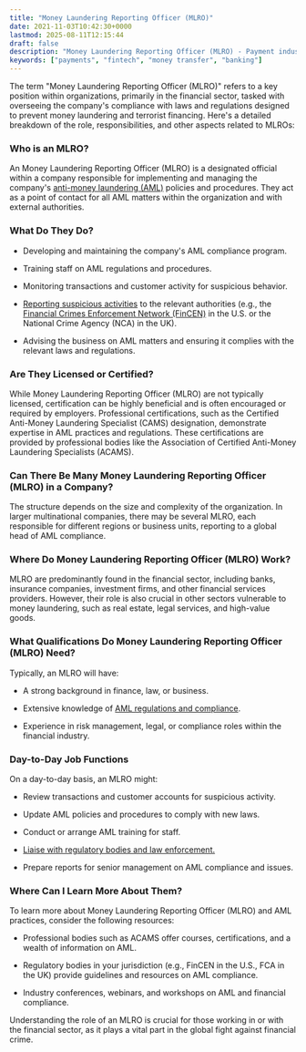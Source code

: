 ```yaml
---
title: "Money Laundering Reporting Officer (MLRO)"
date: 2021-11-03T10:42:30+0000
lastmod: 2025-08-11T12:15:44
draft: false
description: "Money Laundering Reporting Officer (MLRO) - Payment industry knowledge and insights"
keywords: ["payments", "fintech", "money transfer", "banking"]
---
```


The term "Money Laundering Reporting Officer (MLRO)" refers to a key position within organizations, primarily in the financial sector, tasked with overseeing the company's compliance with laws and regulations designed to prevent money laundering and terrorist financing. Here's a detailed breakdown of the role, responsibilities, and other aspects related to MLROs:

### Who is an MLRO?

An Money Laundering Reporting Officer (MLRO) is a designated official within a company responsible for implementing and managing the company's [anti-money laundering (AML)](https://faisalkhanllc.xyz/resources/payments-wiki/a/anti-money-laundering-aml/) policies and procedures. They act as a point of contact for all AML matters within the organization and with external authorities.

### What Do They Do?

- Developing and maintaining the company's AML compliance program.

- Training staff on AML regulations and procedures.

- Monitoring transactions and customer activity for suspicious behavior.

- [Reporting suspicious activities](https://faisalkhanllc.xyz/resources/payments-wiki/s/suspicious-activity-report-sar/) to the relevant authorities (e.g., the [Financial Crimes Enforcement Network (FinCEN)](https://faisalkhanllc.xyz/resources/payments-wiki/f/financial-crimes-enforcement-network-fincen/) in the U.S. or the National Crime Agency (NCA) in the UK).

- Advising the business on AML matters and ensuring it complies with the relevant laws and regulations.

### Are They Licensed or Certified?

While Money Laundering Reporting Officer (MLRO) are not typically licensed, certification can be highly beneficial and is often encouraged or required by employers. Professional certifications, such as the Certified Anti-Money Laundering Specialist (CAMS) designation, demonstrate expertise in AML practices and regulations. These certifications are provided by professional bodies like the Association of Certified Anti-Money Laundering Specialists (ACAMS).

### Can There Be Many Money Laundering Reporting Officer (MLRO) in a Company?

The structure depends on the size and complexity of the organization. In larger multinational companies, there may be several MLRO, each responsible for different regions or business units, reporting to a global head of AML compliance.

### Where Do Money Laundering Reporting Officer (MLRO) Work?

MLRO are predominantly found in the financial sector, including banks, insurance companies, investment firms, and other financial services providers. However, their role is also crucial in other sectors vulnerable to money laundering, such as real estate, legal services, and high-value goods.

### What Qualifications Do Money Laundering Reporting Officer (MLRO) Need?

Typically, an MLRO will have:

- A strong background in finance, law, or business.

- Extensive knowledge of [AML regulations and compliance](https://faisalkhanllc.xyz/resources/payments-wiki/a/aml-compliance/).

- Experience in risk management, legal, or compliance roles within the financial industry.

### Day-to-Day Job Functions

On a day-to-day basis, an MLRO might:

- Review transactions and customer accounts for suspicious activity.

- Update AML policies and procedures to comply with new laws.

- Conduct or arrange AML training for staff.

- [Liaise with regulatory bodies and law enforcement.](https://faisalkhanllc.xyz/resources/payments-wiki/l/law-enforcement-agencies-leas/)

- Prepare reports for senior management on AML compliance and issues.

### Where Can I Learn More About Them?

To learn more about Money Laundering Reporting Officer (MLRO) and AML practices, consider the following resources:

- Professional bodies such as ACAMS offer courses, certifications, and a wealth of information on AML.

- Regulatory bodies in your jurisdiction (e.g., FinCEN in the U.S., FCA in the UK) provide guidelines and resources on AML compliance.

- Industry conferences, webinars, and workshops on AML and financial compliance.

Understanding the role of an MLRO is crucial for those working in or with the financial sector, as it plays a vital part in the global fight against financial crime.